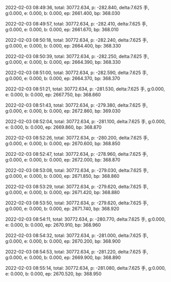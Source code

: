 2022-02-03 08:49:36, total: 30772.634, p: -282.840, delta:7.625 手, g:0.000, e: 0.000, b: 0.000, ep: 2661.400, bp: 368.030

2022-02-03 08:49:57, total: 30772.634, p: -282.410, delta:7.625 手, g:0.000, e: 0.000, b: 0.000, ep: 2661.670, bp: 368.010

2022-02-03 08:50:18, total: 30772.634, p: -282.240, delta:7.625 手, g:0.000, e: 0.000, b: 0.000, ep: 2664.400, bp: 368.330

2022-02-03 08:50:39, total: 30772.634, p: -282.250, delta:7.625 手, g:0.000, e: 0.000, b: 0.000, ep: 2664.390, bp: 368.330

2022-02-03 08:51:00, total: 30772.634, p: -282.590, delta:7.625 手, g:0.000, e: 0.000, b: 0.000, ep: 2664.370, bp: 368.370

2022-02-03 08:51:21, total: 30772.634, p: -281.530, delta:7.625 手, g:0.000, e: 0.000, b: 0.000, ep: 2667.750, bp: 368.660

2022-02-03 08:51:43, total: 30772.634, p: -279.380, delta:7.625 手, g:0.000, e: 0.000, b: 0.000, ep: 2672.860, bp: 369.030

2022-02-03 08:52:04, total: 30772.634, p: -281.100, delta:7.625 手, g:0.000, e: 0.000, b: 0.000, ep: 2669.860, bp: 368.870

2022-02-03 08:52:26, total: 30772.634, p: -280.200, delta:7.625 手, g:0.000, e: 0.000, b: 0.000, ep: 2670.600, bp: 368.850

2022-02-03 08:52:47, total: 30772.634, p: -278.960, delta:7.625 手, g:0.000, e: 0.000, b: 0.000, ep: 2672.000, bp: 368.870

2022-02-03 08:53:08, total: 30772.634, p: -279.030, delta:7.625 手, g:0.000, e: 0.000, b: 0.000, ep: 2671.850, bp: 368.860

2022-02-03 08:53:29, total: 30772.634, p: -279.620, delta:7.625 手, g:0.000, e: 0.000, b: 0.000, ep: 2671.420, bp: 368.880

2022-02-03 08:53:50, total: 30772.634, p: -279.620, delta:7.625 手, g:0.000, e: 0.000, b: 0.000, ep: 2671.740, bp: 368.920

2022-02-03 08:54:11, total: 30772.634, p: -280.770, delta:7.625 手, g:0.000, e: 0.000, b: 0.000, ep: 2670.910, bp: 368.960

2022-02-03 08:54:32, total: 30772.634, p: -281.000, delta:7.625 手, g:0.000, e: 0.000, b: 0.000, ep: 2670.200, bp: 368.900

2022-02-03 08:54:53, total: 30772.634, p: -281.220, delta:7.625 手, g:0.000, e: 0.000, b: 0.000, ep: 2669.900, bp: 368.890

2022-02-03 08:55:14, total: 30772.634, p: -281.080, delta:7.625 手, g:0.000, e: 0.000, b: 0.000, ep: 2670.520, bp: 368.950